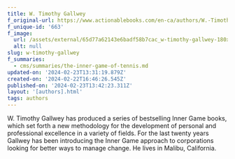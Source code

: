 ```yaml
---
title: W. Timothy Gallwey
f_original-url: https://www.actionablebooks.com/en-ca/authors/W.-Timothy-Gallwey/
f_unique-id: '663'
f_image:
  url: /assets/external/65d77a62143e6badf58b7cac_w-timothy-gallwey-180x172.jpeg
  alt: null
slug: w-timothy-gallwey
f_summaries:
  - cms/summaries/the-inner-game-of-tennis.md
updated-on: '2024-02-23T13:31:19.879Z'
created-on: '2024-02-22T16:46:26.545Z'
published-on: '2024-02-23T13:42:23.311Z'
layout: '[authors].html'
tags: authors
---
```


W. Timothy Gallwey has produced a series of bestselling Inner Game books, which set forth a new methodology for the development of personal and professional excellence in a variety of fields. For the last twenty years Gallwey has been introducing the Inner Game approach to corporations looking for better ways to manage change. He lives in Malibu, California.
